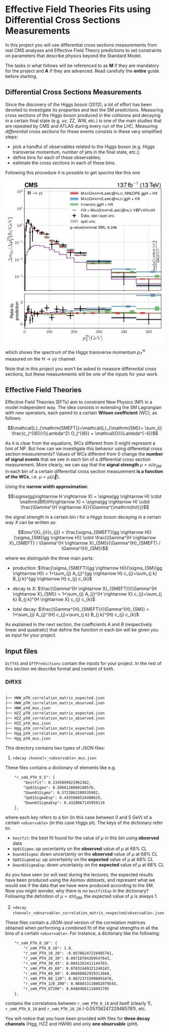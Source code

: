 # Effective Field Theories Fits using Differential Cross Sections Measurements

In this project you will use differential cross sections measurements from real CMS analyses and Effective Field Theory predictions to set constraints on parameters that describe physics beyond the Standard Model.

The tasks in what follows will be referenced to as **M** if they are mandatory for the project and **A** if they are advanced. Read carefully the **entire** guide before starting.

## Differential Cross Sections Measurements

Since the discovery of the Higgs boson (2012), a lot of effort has been devoted to investigate its properties and test the SM predictions. Measuring cross sections of the Higgs boson produced in the collisions and decaying in a certain final state (e.g. $\gamma \gamma$, ZZ, WW, etc.) is one of the main studies that are repeated by CMS and ATLAS during every run of the LHC. Measuring *differential* cross sections for these events consists in these very simplified steps:
- pick a handful of observables related to the Higgs boson (e.g. Higgs transverse momentum, number of jets in the final state, etc.);
- define bins for each of these observables;
- estimate the cross sections in each of these bins.

Following this procedure it is possible to get *spectra* like this one

<img src="images/thomas_pt.png" alt="data_lowstat" width="500"/>

which shows the spectrum of the Higgs transverse momentum $p_T^H$ measured on the $H\rightarrow \gamma \gamma$ channel. 

Note that in this project you won't be asked to measure differential cross sections, but these measurements will be one of the inputs for your work.

## Effective Field Theories

Effective Field Theories (EFTs) aim to constraint New Physics (NP) in a model independent way. The idea consists in extending the SM Lagrangian with new operators, each paired to a certain **Wilson coefficient** (WC), as follows:

$$\mathcal{L}_{\mathrm{SMEFT}}=\mathcal{L}_{\mathrm{SM}}+ \sum_{i} \frac{c_j^{(6)}}{\Lambda^2} O_j^{(6)} + \mathcal{O}(\Lambda^{-4})$$

As it is clear from the equations, WCs different from 0 might represent a hint of NP.
But how can we investigate this behavior using differential cross section measurements? Values of WCs different from 0 change the **number of signal events** that we see in each bin of a differential cross section measurement. More clearly, we can say that the **signal strength** $\mu = \sigma / \sigma_{SM}$ in each bin of a certain differential cross section measurement **is a function of the WCs**, i.e. $\mu = \mu(\vec{c})$.

Using the **narrow width approximation**:

$$\sigma(gg\rightarrow H \rightarrow X) = \sigma(gg \rightarrow H) \cdot \mathrm{BR}(H\rightarrow X) = \sigma(gg \rightarrow H) \cdot \frac{\Gamma^{H \rightarrow X}}{\Gamma^{\mathrm{tot}}}$$

the signal strength in a certain bin $i$ for a Higgs boson decaying in a certain way $X$ can be written as:

$$\mu^{X}_{i}(c_{j}) =  \frac{\sigma_{SMEFT}(gg \rightarrow H)}{\sigma_{SM}(gg \rightarrow H)} \cdot \frac{\Gamma^{H \rightarrow X}_{SMEFT} / \Gamma^{H \rightarrow X}_{SM}}{\Gamma^{H}_{SMEFT} / \Gamma^{H}_{SM}}$$

where we distinguish the three main parts:
- production: $\frac{\sigma_{SMEFT}(gg \rightarrow H)}{\sigma_{SM}(gg \rightarrow H)} = 1+\sum_{j} A_{j}^{gg \rightarrow H} c_{j}+\sum_{j k} B_{j k}^{gg \rightarrow H} c_{j} c_{k}$

- decay to $X$: 
$\frac{\Gamma^{H \rightarrow X}_{SMEFT}}{\Gamma^{H \rightarrow X}_{SM}} = 1+\sum_{j} A_{j}^{H \rightarrow X} c_{j}+\sum_{j k} B_{j k}^{H \rightarrow X} c_{j} c_{k}$

- total decay: 
$\frac{\Gamma^{H}_{SMEFT}}{\Gamma^{H}_{SM}} = 1+\sum_{j} A_{j}^{H} c_{j}+\sum_{j k} B_{j k}^{H} c_{j} c_{k}$

As explained in the next section, the coefficients $A$ and $B$ (respectively linear and quadratic) that define the function in each bin will be given you as input for your project.

## Input files

```DiffXS``` and ```EFTPredictions``` contain the inputs for your project. In the rest of this section we describe format and content of both.

### DiffXS
```
.
├── HWW_pTH_correlation_matrix_expected.json
├── HWW_pTH_correlation_matrix_observed.json
├── HWW_ptH_mus.json
├── HZZ_pTH_correlation_matrix_expected.json
├── HZZ_ptH_correlation_matrix_observed.json
├── HZZ_ptH_mus.json
├── Hgg_ptH_correlation_matrix_expected.json
├── Hgg_ptH_correlation_matrix_observed.json
└── Hgg_ptH_mus.json
```

This directory contains two types of JSON files:

1. ```<decay channel>_<observable>_mus.json```

These files contains a dictionary of elements like e.g.
```
    "r_smH_PTH_0_5": {
        "bestfit": 0.3345899921962362,
        "Up01Sigma": 0.5066128060188576,
        "Down01Sigma": 0.5722062180535982,
        "Up01SigmaExp": 0.4355968524408629,
        "Down01SigmaExp": 0.4320067145959119
    },
```
where each key refers to a bin (in this case between 0 and 5 GeV) of a certain ```<observable>``` (in this case Higgs pt). The keys of the dictionary refer to:

- ```bestfit```: the best fit found for the value of $\mu$ in this bin using **observed** data
- ```Up01Sigma```: up uncertainty on the **observed** value of $\mu$ at 68\% CL
- ```Down01Sigma```: down uncertainty on the **observed** value of $\mu$ at 68\% CL
- ```Up01SigmaExp```: up uncertainty on the **expected** value of $\mu$ at 68\% CL
- ```Down01SigmaExp```: down uncertainty on the **expected** value of $\mu$ at 68\% CL

As you have seen (or will see) during the lectures, the expected results have been produced using the *Asimov datasets*, and represent what we would see if the data that we have were produced according to the SM. Now you might wonder, why there is no ```bestfitExp``` in the dictionary? Following the definition of $\mu = \sigma/\sigma_{SM}$, the expected value of $\mu$ is always 1.

2. ```<decay channel>_<observable>_correlation_matrix_<expected/observable>.json```

These files contain a *JSON-ized* version of the correlation matrices obtained when performing a combined fit of the signal strengths in all the bins of a certain ```<observable>```. For instance, a dictionary like the following:
```
    "r_smH_PTH_0_10": {
        "r_smH_PTH_0_10": 1.0,
        "r_smH_PTH_10_20": -0.05706247229485781,
        "r_smH_PTH_20_30": 0.09718704269547643,
        "r_smH_PTH_30_45": 0.0841263411144703,
        "r_smH_PTH_45_60": 0.07032449321240183,
        "r_smH_PTH_60_80": 0.06608862919313668,
        "r_smH_PTH_80_120": 0.06723715998091676,
        "r_smH_PTH_120_200": 0.060033110082079545,
        "r_smH_PTH_GT200": 0.04804661116091705
    },
```
contains the correlations between ```r_smH_PTH_0_10``` and itself (clearly 1), ```r_smH_PTH_0_10``` and ```r_smH_PTH_10_20``` (-0.05706247229485781), etc.

You will notice that you have been provided with files for **three decay channels** (Hgg, HZZ and HWW) and only **one observable** (ptH).